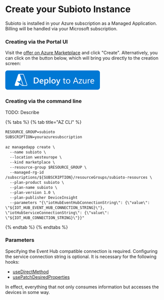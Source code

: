 # Create your Subioto Instance

Subioto is installed in your Azure subscription as a Managed Application. Billing will be handled via your Microsoft subscription.

### Creating via the Portal UI

Visit the [offer on Azure Marketplace](https://azuremarketplace.microsoft.com/) and click "Create". Alternatively, you can click on the button below, which will bring you directly to the creation screen:

![](../.gitbook/assets/deploy-to-azure.png)

### Creating via the command line

TODO: Describe

{% tabs %}
{% tab title="AZ CLI" %}
```text
RESOURCE_GROUP=subioto
SUBSCRIPTION=yourazuresubscription

az managedapp create \
  --name subioto \
  --location westeurope \
  --kind marketplace \
  --resource-group $RESOURCE_GROUP \
  --managed-rg-id /subscriptions/${SUBSCRIPTION}/resourceGroups/subioto-resources \
  --plan-product subioto \
  --plan-name subioto \
  --plan-version 1.0 \
  --plan-publisher DeviceInsight
  --parameters "{\"iotHubEventHubConnectionString\": {\"value\": \"${IOT_HUB_EVENT_HUB_CONNECTION_STRING}\"}, \"iotHubServiceConnectionString\": {\"value\": \"${IOT_HUB_CONNECTION_STRING}\"}}"
```
{% endtab %}
{% endtabs %}

### Parameters

Specifying the Event Hub compatible connection is required. Configuring the service connection string is optional. It is necessary for the following hooks:

* [useDirectMethod](../using-react/hooks.md#usedirectmethod)
* [usePatchDesiredProperties](../using-react/hooks.md#usepatchdesiredproperties)

In effect, everything that not only consumes information but accesses the devices in some way.

